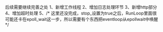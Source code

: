 后续需要继续完善之处
1、新增工作线程
2、增加日志处理环节
3、新增http部分
4、增加超时处理
5、/* 这里还没完成，stop_设置为true之后，RunLoop里面很可能还卡在epoll_wait这一步，所以需要有个东西把eventloop从epollwait中唤醒 */